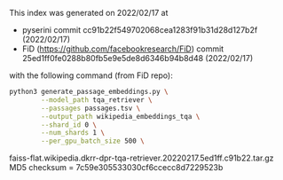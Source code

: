 This index was generated on 2022/02/17 at

+ pyserini commit cc91b22f549702068cea1283f91b31d28d127b2f (2022/02/17)
+ FiD (https://github.com/facebookresearch/FiD) commit 25ed1ff0fe0288b80fb5e9e5de8d6346b94b8d48 (2022/02/17)


with the following command (from FiD repo):

```bash
python3 generate_passage_embeddings.py \
        --model_path tqa_retriever \
        --passages passages.tsv \
        --output_path wikipedia_embeddings_tqa \
        --shard_id 0 \
        --num_shards 1 \
        --per_gpu_batch_size 500 \
```

faiss-flat.wikipedia.dkrr-dpr-tqa-retriever.20220217.5ed1ff.c91b22.tar.gz MD5 checksum = 7c59e305533030cf6ccecc8d7229523b

